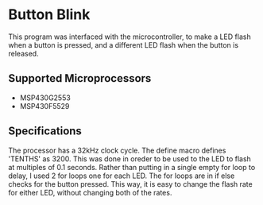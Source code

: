 # Button Blink
This program was interfaced with the microcontroller, to make a LED flash when a button is pressed, and a different LED flash when the button is released.

## Supported Microprocessors
* MSP430G2553
* MSP430F5529

## Specifications
The processor has a 32kHz clock cycle.  The define macro defines 'TENTHS' as 3200.  This was done in oreder to be used to the LED to flash at multiples of 0.1 seconds.  Rather than putting in a single empty for loop to delay, I used 2 for loops one for each LED.  The for loops are in if else checks for the button pressed.  This way, it is easy to change the flash rate for either LED, without changing both of the rates.
